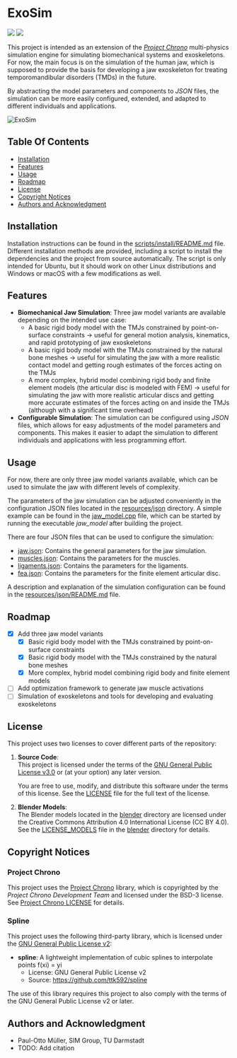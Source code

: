 # ExoSim
<a href="#"><img src="https://img.shields.io/badge/C++-17+-blue?logo=c%2B%2B&style=for-the-badge" /></a>
<a href="https://paulotto.github.io"><img src="https://img.shields.io/badge/Website-ExoSim-color?style=for-the-badge&color=rgb(187%2C38%2C73)" /></a>

This project is intended as an extension of the [*Project Chrono*](https://projectchrono.org/) multi-physics simulation engine 
for simulating biomechanical systems and exoskeletons. For now, the main focus is on the simulation of the 
human jaw, which is supposed to provide the basis for developing a jaw exoskeleton for treating temporomandibular
disorders (TMDs) in the future.

By abstracting the model parameters and components to *JSON* files, the simulation can be more easily configured, 
extended, and adapted to different individuals and applications. 

![ExoSim](resources/.media/jaw_fem_vsg.gif)

## Table Of Contents
- [Installation](#installation)
- [Features](#features)
- [Usage](#usage)
- [Roadmap](#roadmap)
- [License](#license)
- [Copyright Notices](#copyright-notices)
- [Authors and Acknowledgment](#authors-and-acknowledgment)

## Installation
Installation instructions can be found in the [scripts/install/README.md](scripts/install/README.md) file. 
Different installation methods are provided, including a script to install the dependencies and the project from source
automatically. The script is only intended for Ubuntu, but it should work on other Linux distributions and Windows or
macOS with a few modifications as well.

## Features
- **Biomechanical Jaw Simulation**: Three jaw model variants are available depending on the intended use case:
  - A basic rigid body model with the TMJs constrained by point-on-surface constraints -> useful for general motion
    analysis, kinematics, and rapid prototyping of jaw exoskeletons
  - A basic rigid body model with the TMJs constrained by the natural bone meshes -> useful for simulating the jaw
    with a more realistic contact model and getting rough estimates of the forces acting on the TMJs 
  - A more complex, hybrid model combining rigid body and finite element models (the articular disc is modeled with FEM)
    -> useful for simulating the jaw with more realistic articular discs and getting more accurate estimates of the 
    forces acting on and inside the TMJs (although with a significant time overhead)
- **Configurable Simulation**: The simulation can be configured using *JSON* files, which allows for easy adjustments of
  the model parameters and components. This makes it easier to adapt the simulation to different individuals and 
  applications with less programming effort.

## Usage
For now, there are only three jaw model variants available, which can be used to simulate the jaw with different levels 
of complexity.

The parameters of the jaw simulation can be adjusted conveniently in the configuration JSON files located in the 
[resources/json](/resources/json) directory. A simple example can be found in the 
[jaw_model.cpp](/src/apps/jaw_model.cpp) file, which can be started by running the executable *jaw_model* after 
building the project.

There are four JSON files that can be used to configure the simulation:
- [jaw.json](/resources/json/jaw.json): Contains the general parameters for the jaw simulation.
- [muscles.json](/resources/json/muscles.json): Contains the parameters for the muscles.
- [ligaments.json](/resources/json/ligaments.json): Contains the parameters for the ligaments.
- [fea.json](/resources/json/fea.json): Contains the parameters for the finite element articular disc.

A description and explanation of the simulation configuration can be found in the 
[resources/json/README.md](resources/json/README.md) file.

## Roadmap
- [x] Add three jaw model variants 
  - [x] Basic rigid body model with the TMJs constrained by point-on-surface constraints
  - [x] Basic rigid body model with the TMJs constrained by the natural bone meshes
  - [x] More complex, hybrid model combining rigid body and finite element models
- [ ] Add optimization framework to generate jaw muscle activations 
- [ ] Simulation of exoskeletons and tools for developing and evaluating exoskeletons

## License
This project uses two licenses to cover different parts of the repository:

1. **Source Code**:  
   This project is licensed under the terms of the [GNU General Public License v3.0](https://www.gnu.org/licenses/gpl-3.0.html) or (at your option) any later version.

   You are free to use, modify, and distribute this software under the terms of this license. See the [LICENSE](LICENSE.md) file for the full text of the license.

2. **Blender Models**:  
   The Blender models located in the [blender](resources/blender) directory are licensed under the Creative Commons Attribution 4.0 International License (CC BY 4.0). See the [LICENSE_MODELS](LICENSE_MODELS.md) file in the [blender](resources/blender) directory for details.

## Copyright Notices

### Project Chrono
This project uses the [Project Chrono](https://projectchrono.org/) library, which is copyrighted by the
*Project Chrono Development Team* and licensed under the  BSD-3 license. 
See [Project Chrono LICENSE](https://projectchrono.org/license-chrono.txt) for details.

### Spline
This project uses the following third-party library, which is licensed under the [GNU General Public License v2](https://www.gnu.org/licenses/old-licenses/gpl-2.0.html):

- **spline**: A lightweight implementation of cubic splines to interpolate points f(xi) = yi
  - License: GNU General Public License v2
  - Source: https://github.com/ttk592/spline

The use of this library requires this project to also comply with the terms of the GNU General Public License v2 
or later.

## Authors and Acknowledgment
- Paul-Otto Müller, SIM Group, TU Darmstadt
- TODO: Add citation
